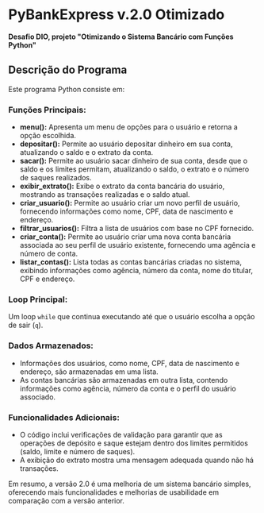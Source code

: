 # PyBankExpress v.2.0 Otimizado

**Desafio DIO, projeto "Otimizando o Sistema Bancário com Funções Python"**

## Descrição do Programa

Este programa Python consiste em:

### Funções Principais:

- **menu():** Apresenta um menu de opções para o usuário e retorna a opção escolhida.
- **depositar():** Permite ao usuário depositar dinheiro em sua conta, atualizando o saldo e o extrato da conta.
- **sacar():** Permite ao usuário sacar dinheiro de sua conta, desde que o saldo e os limites permitam, atualizando o saldo, o extrato e o número de saques realizados.
- **exibir_extrato():** Exibe o extrato da conta bancária do usuário, mostrando as transações realizadas e o saldo atual.
- **criar_usuario():** Permite ao usuário criar um novo perfil de usuário, fornecendo informações como nome, CPF, data de nascimento e endereço.
- **filtrar_usuarios():** Filtra a lista de usuários com base no CPF fornecido.
- **criar_conta():** Permite ao usuário criar uma nova conta bancária associada ao seu perfil de usuário existente, fornecendo uma agência e número de conta.
- **listar_contas():** Lista todas as contas bancárias criadas no sistema, exibindo informações como agência, número da conta, nome do titular, CPF e endereço.

### Loop Principal:

Um loop `while` que continua executando até que o usuário escolha a opção de sair (`q`).

### Dados Armazenados:

- Informações dos usuários, como nome, CPF, data de nascimento e endereço, são armazenadas em uma lista.
- As contas bancárias são armazenadas em outra lista, contendo informações como agência, número da conta e o perfil do usuário associado.

### Funcionalidades Adicionais:

- O código inclui verificações de validação para garantir que as operações de depósito e saque estejam dentro dos limites permitidos (saldo, limite e número de saques).
- A exibição do extrato mostra uma mensagem adequada quando não há transações.

Em resumo, a versão 2.0 é uma melhoria de um sistema bancário simples, oferecendo mais funcionalidades e melhorias de usabilidade em comparação com a versão anterior.
